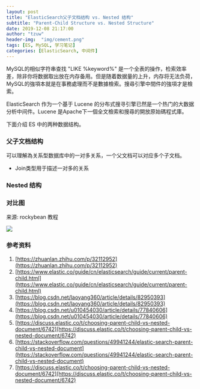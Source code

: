 ```yaml
---
layout: post
title: "ElasticSearch父子文档结构 vs. Nested 结构"
subtitle: "Parent-Child Structure vs. Nested Structure"
date: 2019-12-08 21:17:00
author: "tzuw"
header-img:  "img/cement.png"
tags: [ES, MySQL, 学习笔记]
categories: [ElasticSearch, 中间件]
---
```


MySQL的相似字符串查找 "LIKE %keyword%" 是一个全表的操作，检索效率差，除非你将数据取出放在内存备用。但是随着数据量的上升，内存将无法负荷，MySQL的強項本就是在事務處理而不是數據檢索。搜尋引擎中間件的強項才是檢索。

ElasticSearch 作为一个基于 Lucene 的分布式搜寻引擎已然是一个热门的大数据分析中间件。Lucene 是Apache下一個全文檢索和搜尋的開放原始碼程式庫。

下面介绍 ES 中的两种数据结构。

### 父子文档结构

可以理解為关系型数据库中的一对多关系，一个父文档可以对应多个子文档。

-   Join类型用于描述一对多的关系



### Nested 结构



### 对比图

来源: rockybean 教程

![](/blog/img/in-post/es-parent-child-vs-nested.png)

### 参考资料

1. [https://zhuanlan.zhihu.com/p/32112952](https://zhuanlan.zhihu.com/p/32112952)
2. [https://www.elastic.co/guide/cn/elasticsearch/guide/current/parent-child.html](https://www.elastic.co/guide/cn/elasticsearch/guide/current/parent-child.html)
3. [https://blog.csdn.net/laoyang360/article/details/82950393](https://blog.csdn.net/laoyang360/article/details/82950393)
4. [https://blog.csdn.net/u010454030/article/details/77840606](https://blog.csdn.net/u010454030/article/details/77840606)
5. [https://discuss.elastic.co/t/choosing-parent-child-vs-nested-document/6742](https://discuss.elastic.co/t/choosing-parent-child-vs-nested-document/6742)
6. [https://stackoverflow.com/questions/49941244/elastic-search-parent-child-vs-nested-document](https://stackoverflow.com/questions/49941244/elastic-search-parent-child-vs-nested-document)
7. [https://discuss.elastic.co/t/choosing-parent-child-vs-nested-document/6742](https://discuss.elastic.co/t/choosing-parent-child-vs-nested-document/6742)
